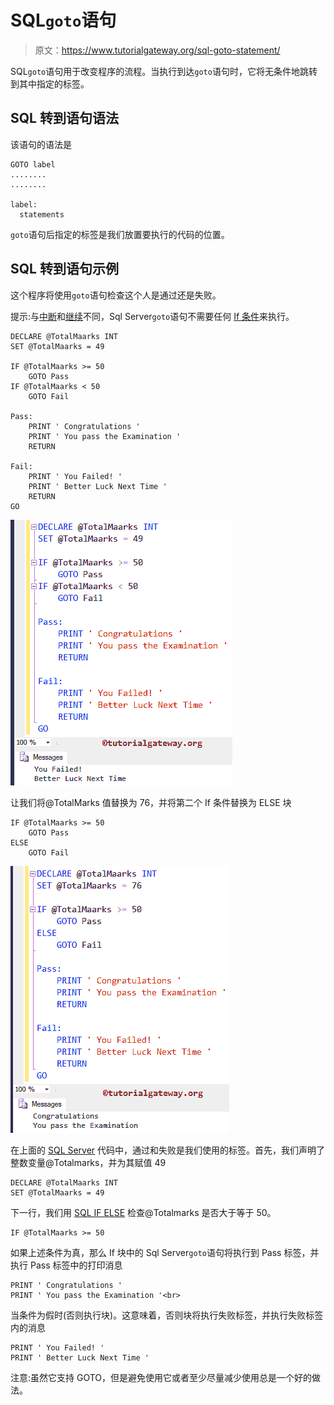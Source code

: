 # SQL`goto`语句

> 原文：<https://www.tutorialgateway.org/sql-goto-statement/>

SQL`goto`语句用于改变程序的流程。当执行到达`goto`语句时，它将无条件地跳转到其中指定的标签。

## SQL 转到语句语法

该语句的语法是

```
GOTO label
........
........

label:
  statements
```

`goto`语句后指定的标签是我们放置要执行的代码的位置。

## SQL 转到语句示例

这个程序将使用`goto`语句检查这个人是通过还是失败。

提示:与[中断](https://www.tutorialgateway.org/sql-break-statement/ "Break Statement in C")和[继续](https://www.tutorialgateway.org/sql-continue-statement/ "Continue Statement in C")不同，Sql Server`goto`语句不需要任何 [If 条件](https://www.tutorialgateway.org/sql-if-else/ "If Statement in C")来执行。

```
DECLARE @TotalMaarks INT
SET @TotalMaarks = 49

IF @TotalMaarks >= 50
	GOTO Pass
IF @TotalMaarks < 50
	GOTO Fail

Pass:
	PRINT ' Congratulations '
	PRINT ' You pass the Examination '
	RETURN

Fail:
	PRINT ' You Failed! '
	PRINT ' Better Luck Next Time '
	RETURN
GO
```

![SQL GOTO Statement 1](img/cf127117a0c9d626415b50ddf85d58ca.png)

让我们将@TotalMarks 值替换为 76，并将第二个 If 条件替换为 ELSE 块

```
IF @TotalMaarks >= 50
	GOTO Pass
ELSE
	GOTO Fail

```

![SQL GOTO Statement 2](img/a710162157e463e364fbcfefe9e55a76.png)

在上面的 [SQL Server](https://www.tutorialgateway.org/sql/) 代码中，通过和失败是我们使用的标签。首先，我们声明了整数变量@Totalmarks，并为其赋值 49

```
DECLARE @TotalMaarks INT
SET @TotalMaarks = 49
```

下一行，我们用 [SQL IF ELSE](https://www.tutorialgateway.org/sql-if-else/) 检查@Totalmarks 是否大于等于 50。

```
IF @TotalMaarks >= 50
```

如果上述条件为真，那么 If 块中的 Sql Server`goto`语句将执行到 Pass 标签，并执行 Pass 标签中的打印消息

```
PRINT ' Congratulations '
PRINT ' You pass the Examination '<br>
```

当条件为假时(否则执行块)。这意味着，否则块将执行失败标签，并执行失败标签内的消息

```
PRINT ' You Failed! '
PRINT ' Better Luck Next Time '
```

注意:虽然它支持 GOTO，但是避免使用它或者至少尽量减少使用总是一个好的做法。